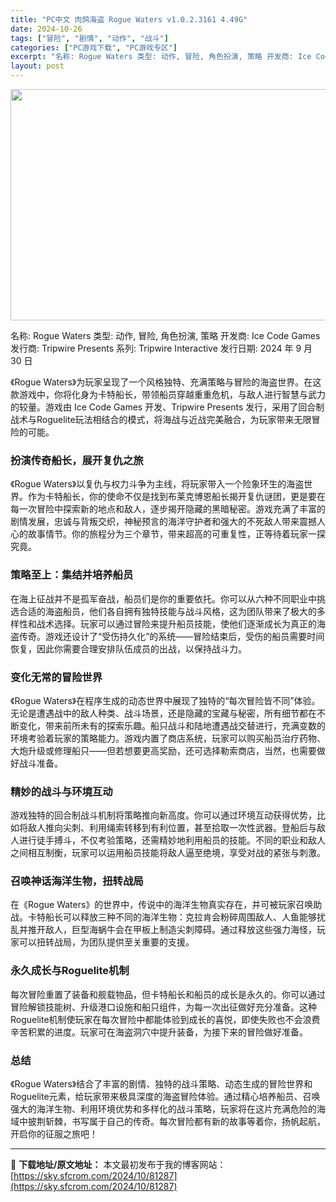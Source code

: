 ```yaml
---
title: "PC中文 肉鸽海盗 Rogue Waters v1.0.2.3161 4.49G"
date: 2024-10-26
tags: ["冒险", "剧情", "动作", "战斗"]
categories: ["PC游戏下载", "PC游戏专区"]
excerpt: "名称: Rogue Waters 类型: 动作, 冒险, 角色扮演, 策略 开发商: Ice Code Games 发行商: Tripwire Presents 系列: Tripwire Interactive 发行日期: 2024 年 9 月 30 日 《Rogue Waters》为玩家呈现了一个&hellip;"
layout: post
---
```


<img class="aligncenter size-full wp-image-81288" src="https://sky.sfcrom.com/wp-content/uploads/2024/10/2024102607431076.webp" alt="" width="660" height="370" />

名称: Rogue Waters
类型: 动作, 冒险, 角色扮演, 策略
开发商: Ice Code Games
发行商: Tripwire Presents
系列: Tripwire Interactive
发行日期: 2024 年 9 月 30 日

《Rogue Waters》为玩家呈现了一个风格独特、充满策略与冒险的海盗世界。在这款游戏中，你将化身为卡特船长，带领船员穿越重重危机，与敌人进行智慧与武力的较量。游戏由 Ice Code Games 开发、Tripwire Presents 发行，采用了回合制战术与Roguelite玩法相结合的模式，将海战与近战完美融合，为玩家带来无限冒险的可能。
<h3>扮演传奇船长，展开复仇之旅</h3>
《Rogue Waters》以复仇与权力斗争为主线，将玩家带入一个险象环生的海盗世界。作为卡特船长，你的使命不仅是找到布莱克博恩船长揭开复仇谜团，更是要在每一次冒险中探索新的地点和敌人，逐步揭开隐藏的黑暗秘密。游戏充满了丰富的剧情发展，忠诚与背叛交织，神秘预言的海洋守护者和强大的不死敌人带来震撼人心的故事情节。你的旅程分为三个章节，带来超高的可重复性，正等待着玩家一探究竟。
<h3>策略至上：集结并培养船员</h3>
在海上征战并不是孤军奋战，船员们是你的重要依托。你可以从六种不同职业中挑选合适的海盗船员，他们各自拥有独特技能与战斗风格，这为团队带来了极大的多样性和战术选择。玩家可以通过冒险来提升船员技能，使他们逐渐成长为真正的海盗传奇。游戏还设计了“受伤持久化”的系统——冒险结束后，受伤的船员需要时间恢复，因此你需要合理安排队伍成员的出战，以保持战斗力。
<h3>变化无常的冒险世界</h3>
《Rogue Waters》在程序生成的动态世界中展现了独特的“每次冒险皆不同”体验。无论是遭遇战中的敌人种类、战斗场景，还是隐藏的宝藏与秘密，所有细节都在不断变化，带来前所未有的探索乐趣。船只战斗和陆地遭遇战交替进行，充满变数的环境考验着玩家的策略能力。游戏内置了商店系统，玩家可以购买船员治疗药物、大炮升级或修理船只——但若想要更高奖励，还可选择勒索商店，当然，也需要做好战斗准备。
<h3>精妙的战斗与环境互动</h3>
游戏独特的回合制战斗机制将策略推向新高度。你可以通过环境互动获得优势，比如将敌人推向尖刺、利用绳索转移到有利位置，甚至拾取一次性武器。登船后与敌人进行徒手搏斗，不仅考验策略，还需精妙地利用船员的技能。不同的职业和敌人之间相互制衡，玩家可以运用船员技能将敌人逼至绝境，享受对战的紧张与刺激。
<h3>召唤神话海洋生物，扭转战局</h3>
在《Rogue Waters》的世界中，传说中的海洋生物真实存在，并可被玩家召唤助战。卡特船长可以释放三种不同的海洋生物：克拉肯会粉碎周围敌人、人鱼能够扰乱并推开敌人，巨型海蜗牛会在甲板上制造尖刺障碍。通过释放这些强力海怪，玩家可以扭转战局，为团队提供至关重要的支援。
<h3>永久成长与Roguelite机制</h3>
每次冒险重置了装备和舰载物品，但卡特船长和船员的成长是永久的。你可以通过冒险解锁技能树、升级港口设施和船只组件，为每一次出征做好充分准备。这种Roguelite机制使玩家在每次冒险中都能体验到成长的喜悦，即使失败也不会浪费辛苦积累的进度。玩家可在海盗洞穴中提升装备，为接下来的冒险做好准备。
<h3>总结</h3>
《Rogue Waters》结合了丰富的剧情、独特的战斗策略、动态生成的冒险世界和Roguelite元素，给玩家带来极具深度的海盗冒险体验。通过精心培养船员、召唤强大的海洋生物、利用环境优势和多样化的战斗策略，玩家将在这片充满危险的海域中披荆斩棘，书写属于自己的传奇。每次冒险都有新的故事等着你，扬帆起航，开启你的征服之旅吧！

---
📖 **下载地址/原文地址：** 本文最初发布于我的博客网站：[https://sky.sfcrom.com/2024/10/81287](https://sky.sfcrom.com/2024/10/81287)
